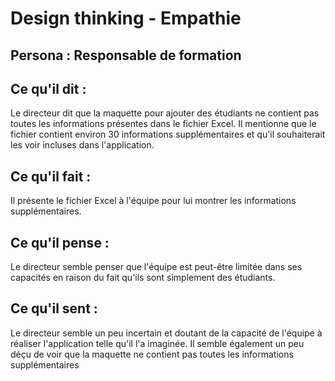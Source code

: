 # Design thinking - Empathie

## Persona : Responsable de formation 

## Ce qu'il dit : 

Le directeur dit que la maquette pour ajouter des étudiants ne contient pas toutes les informations présentes dans le fichier Excel. Il mentionne que le fichier contient environ 30 informations supplémentaires et qu'il souhaiterait les voir incluses dans l'application.

## Ce qu'il fait :

Il présente le fichier Excel à l'équipe pour lui montrer les informations supplémentaires.

## Ce qu'il pense :

Le directeur semble penser que l'équipe est peut-être limitée dans ses capacités en raison du fait qu'ils sont simplement des étudiants.

## Ce qu'il sent :

Le directeur semble un peu incertain et doutant de la capacité de l'équipe à réaliser l'application telle qu'il l'a imaginée. Il semble également un peu déçu de voir que la maquette ne contient pas toutes les informations supplémentaires
